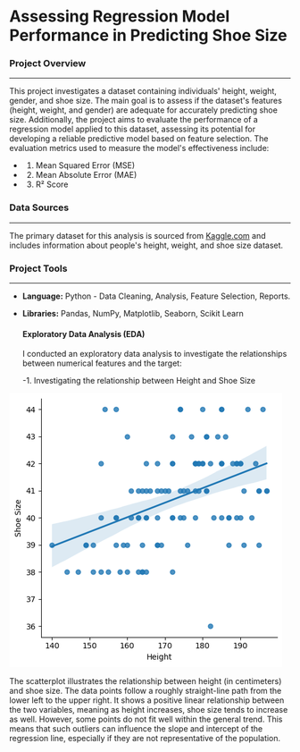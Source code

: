 
# Assessing Regression Model Performance in Predicting Shoe Size

 ### Project Overview
 ---

This project investigates a dataset containing individuals' height, weight, gender, and shoe size. The main goal is to assess if the dataset's features (height, weight, and gender) are adequate for accurately predicting shoe size. Additionally, the project aims to evaluate the performance of a regression model applied to this dataset, assessing its potential for developing a reliable predictive model based on feature selection.
The evaluation metrics used to measure the model's effectiveness include:

 * 1. Mean Squared Error (MSE)
 
 * 2. Mean Absolute Error (MAE)
 
 * 3. R² Score

### Data Sources
---

The primary dataset for this analysis is sourced from [Kaggle.com](https://www.kaggle.com/datasets/peimandaii/dataset-of-people) and includes information about people's height, weight, and shoe size dataset.

### Project Tools 
---

- **Language:** Python - Data Cleaning, Analysis, Feature Selection, Reports. 
- **Libraries:** Pandas, NumPy, Matplotlib, Seaborn, Scikit Learn

  #### Exploratory Data Analysis (EDA)
    
  I conducted an exploratory data analysis to investigate the relationships between numerical features and the target:

  -1. Investigating the relationship between Height and Shoe Size
     
![alt text](https://github.com/dgeorge1010/Shoe-Size-Prediction/blob/65a50cad933a2ca778f7f0d1117532f3652757f4/download1.png) 

The scatterplot illustrates the relationship between height (in centimeters) and shoe size. The data points follow a roughly straight-line path from the lower left to the upper right. It shows a positive linear relationship between the two variables, meaning as height increases, shoe size tends to increase as well. However, some points do not fit well within the general trend. This means that such outliers can influence the slope and intercept of the regression line, especially if they are not representative of the population.



  


